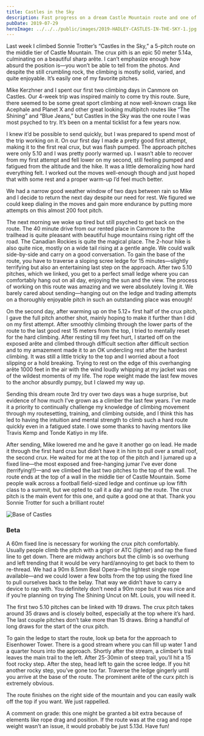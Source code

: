 ```yaml
---
title: Castles in the Sky
description: Fast progress on a dream Castle Mountain route and one of my favorite pitches.
pubDate: 2019-07-29
heroImage: ../../../public/images/2019-HADLEY-CASTLES-IN-THE-SKY-1.jpg
---
```


Last week I climbed Sonnie Trotter’s “Castles in the Sky,” a 5-pitch route on the middle tier of Castle Mountain. The crux pith is an epic 50 meter 5.14a, culminating on a beautiful sharp arête. I can’t emphasize enough how absurd the position is—you won’t be able to tell from the photos. And despite the still crumbling rock, the climbing is mostly solid, varied, and quite enjoyable. It’s easily one of my favorite pitches.

Mike Kerzhner and I spent our first two climbing days in Canmore on Castles. Our 4-week trip was inspired mainly to come try this route. Sure, there seemed to be some great sport climbing at now well-known crags like Acephale and Planet X and other great looking multipitch routes like “The Shining” and “Blue Jeans,” but Castles in the Sky was the one route I was most psyched to try. It’s been on a mental ticklist for a few years now.

I knew it’d be possible to send quickly, but I was prepared to spend most of the trip working on it. On our first day I made a pretty good first attempt, making it to the first real crux, but was flash pumped. The approach pitches were only 5.10 and I was pretty poorly warmed up. I wasn’t able to recover from my first attempt and fell lower on my second, still feeling pumped and fatigued from the altitude and the hike. It was a little demoralizing how hard everything felt. I worked out the moves well-enough though and just hoped that with some rest and a proper warm-up I’d feel much better.

We had a narrow good weather window of two days between rain so Mike and I decide to return the next day despite our need for rest. We figured we could keep dialing in the moves and gain more endurance by putting more attempts on this almost 200 foot pitch.

The next morning we woke up tired but still psyched to get back on the route. The 40 minute drive from our rented place in Canmore to the trailhead is quite pleasant with beautiful huge mountains rising right off the road. The Canadian Rockies is quite the magical place. The 2-hour hike is also quite nice, mostly on a wide tail rising at a gentle angle. We could walk side-by-side and carry on a good conversation. To gain the base of the route, you have to traverse a sloping scree ledge for 15 minutes—slightly terrifying but also an entertaining last step on the approach. After two 5.10 pitches, which we linked, you get to a perfect small ledge where you can comfortably hang out on all day, enjoying the sun and the view. The process of working on this route was amazing and we were absolutely loving it. We barely cared about sending—hanging out on the ledge and trading attempts on a thoroughly enjoyable pitch in such an outstanding place was enough!

On the second day, after warming up on the 5.12+ first half of the crux pitch, I gave the full pitch another shot, mainly hoping to make it further than I did on my first attempt. After smoothly climbing through the lower parts of the route to the last good rest 15 meters from the top, I tried to mentally reset for the hard climbing. After resting till my feet hurt, I started off on the exposed arête and climbed through difficult section after difficult section and to my amazement made it to an OK undercling rest after the hardest climbing. It was still a little tricky to the top and I worried about a foot slipping or a hold breaking. Trying to rest on the edge of this overhanging arête 1000 feet in the air with the wind loudly whipping at my jacket was one of the wildest moments of my life. The rope weight made the last few moves to the anchor absurdly pumpy, but I clawed my way up.

Sending this dream route 3rd try over two days was a huge surprise, but evidence of how much I’ve grown as a climber the last few years. I’ve made it a priority to continually challenge my knowledge of climbing movement through my routesetting, training, and climbing outside, and I think this has led to having the intuition and mental strength to climb such a hard route quickly even in a fatigued state. I owe some thanks to having mentors like Travis Kemp and Tonde Katiyo in my life.

After sending, Mike lowered me and he gave it another go on lead. He made it through the first hard crux but didn’t have it in him to pull over a small roof, the second crux. He waited for me at the top of the pitch and I jumared up a fixed line—the most exposed and free-hanging jumar I’ve ever done (terrifying!!)—and we climbed the last two pitches to the top of the wall. The route ends at the top of a wall in the middle tier of Castle Mountain. Some people walk across a football field-sized ledge and continue up low fifth class to a summit, but we opted to call it a day and rap the route. The crux pitch is the main event for this one, and quite a good one at that. Thank you Sonnie Trotter for such a brilliant route!

![Base of Castles](/images/Hadley-Castles-in-the-Sky-Base)

### Beta

A 60m fixed line is necessary for working the crux pitch comfortably. Usually people climb the pitch with a grigri or ATC (lighter) and rap the fixed line to get down. There are midway anchors but the climb is so overhung and left trending that it would be very hard/annoying to get back to them to re-thread. We had a 90m 8.5mm Beal Opera—the lightest single rope available—and we could lower a few bolts from the top using the fixed line to pull ourselves back to the belay. That way we didn’t have to carry a device to rap with. You definitely don’t need a 90m rope but it was nice and if you’re planning on trying The Shining Uncut on Mt. Louis, you will need it.

The first two 5.10 pitches can be linked with 19 draws. The crux pitch takes around 35 draws and is closely bolted, especially at the top where it’s hard. The last couple pitches don’t take more than 15 draws. Bring a handful of long draws for the start of the crux pitch.

To gain the ledge to start the route, look up beta for the approach to Eisenhower Tower. There is a good stream where you can fill up water 1 and a quarter hours into the approach. Shortly after the stream, a climber’s trail leaves the main trail to the left. After 25-30min of steep trail, you’ll hit a 15 foot rocky step. After the step, head left to gain the scree ledge. If you hit another rocky step, you’ve gone too far. Traverse the ledge gingerly until you arrive at the base of the route. The prominent arête of the curx pitch is extremely obvious.

The route finishes on the right side of the mountain and you can easily walk off the top if you want. We just rappelled.

A comment on grade: this one might be granted a bit extra because of elements like rope drag and position. If the route was at the crag and rope weight wasn’t an issue, it would probably be just 5.13d. Have fun!


